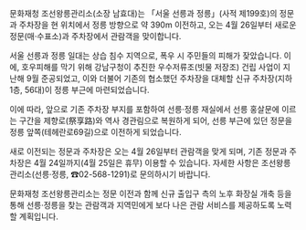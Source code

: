 문화재청 조선왕릉관리소(소장 남효대)는 「서울 선릉과 정릉」(사적 제199호)의 정문과 주차장을 현 위치에서 정릉 방향으로 약 390m 이전하고, 오는 4월 26일부터 새로운 정문(매‧수표소)과 주차장에서 관람객을 맞이합니다.

서울 선릉과 정릉 일대는 상습 침수 지역으로, 폭우 시 주민들의 피해가 잦았습니다. 이에, 호우피해를 막기 위해 강남구청이 추진한 우수저류조(빗물 저장조) 건립 사업이 지난해 9월 준공되었고, 이와 더불어 기존의 협소했던 주차장을 대체할 신규 주차장(지하 1층, 56대)이 정릉 부근에 마련되었습니다.

이에 따라, 앞으로 기존 주차장 부지를 포함하여 선릉‧정릉 재실에서 선릉 홍살문에 이르는 구간을 제향로(祭享路)와 역사 경관림으로 복원하게 되어, 선릉 부근에 있던 정문을 정릉 앞쪽(테헤란로69길)으로 이전하게 되었습니다.

새로 이전되는 정문과 주차장은 오는 4월 26일부터 관람객을 맞게 되며, 기존 정문과 주차장은 4월 24일까지(4월 25일은 휴무) 이용할 수 있습니다. 자세한 사항은 조선왕릉관리소(선릉‧정릉, ☎02-568-1291)로 문의하시기 바랍니다.

문화재청 조선왕릉관리소는 정문 이전과 함께 신규 출입구 측의 노후 화장실 개축 등을 통해 선릉‧정릉을 찾는 관람객과 지역민에게 보다 나은 관람 서비스를 제공하도록 노력할 계획입니다.